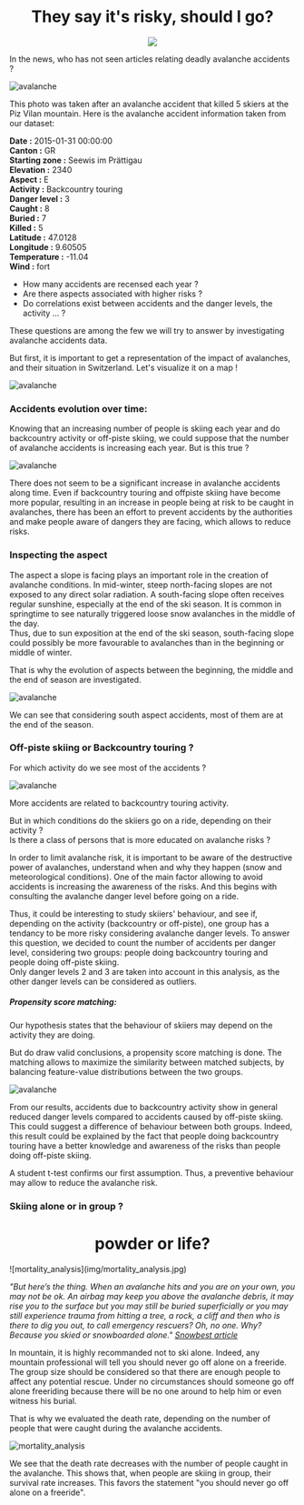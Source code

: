 
<h1><center> They say it's risky, should I go?</center></h1>

<p align="center">
<img src= "img/avalanche2.gif" >
</p>


In the news, who has not seen articles relating deadly avalanche accidents ?

![avalanche](img/accident_31_01_2015.jpg)

This photo was taken after an avalanche accident that killed 5 skiers at the Piz Vilan mountain. Here is the avalanche accident information taken from our dataset:


**Date :**             2015-01-31 00:00:00 <br>
**Canton :**                           GR <br>
**Starting zone :**    Seewis im Prättigau <br>
**Elevation :**                       2340 <br>
**Aspect :**                              E <br>
**Activity :**         Backcountry touring <br>
**Danger level :**                       3 <br>
**Caught :**                             8 <br>
**Buried :**                            7 <br>
**Killed :**                             5 <br>
**Latitude :**                   47.0128 <br>
**Longitude :**                   9.60505 <br>
**Temperature :**                  -11.04 <br>
**Wind :**                           fort <br> 

 

- How many accidents are recensed each year ?
- Are there aspects associated with higher risks ?
- Do correlations exist between accidents and the danger levels, the activity ... ?

These questions are among the few we will try to answer by investigating avalanche accidents data.

But first, it is important to get a representation of the impact of avalanches, and their situation in Switzerland.
Let's visualize it on a map !


![avalanche](img/images_data_story/map.png)

### Accidents evolution over time:

Knowing that an increasing number of people is skiing each year and do backcountry activity or off-piste skiing, we could suppose that the number of avalanche accidents is increasing each year. But is this true ?

![avalanche](img/images_data_story/time_evolution.png)

There does not seem to be a significant increase in avalanche accidents along time. Even if backcountry touring and offpiste skiing have become more popular, resulting in an increase in people being at risk to be caught in avalanches, there has been an effort to prevent accidents by the authorities and make people aware of dangers they are facing, which allows to reduce risks.

### Inspecting the aspect

The aspect a slope is facing plays an important role in the creation of avalanche conditions.
In mid-winter, steep north-facing slopes are not exposed to any direct solar radiation. A south-facing slope often receives regular sunshine, especially at the end of the ski season. It is common in springtime to see naturally triggered loose snow avalanches in the middle of the day. 
<br>
Thus, due to sun exposition at the end of the ski season, south-facing slope could possibly be more favourable to avalanches than in the beginning or middle of winter.

That is why the evolution of aspects between the beginning, the middle and the end of season are investigated.

![avalanche](img/images_data_story/aspect_analysis.png)

We can see that considering south aspect accidents, most of them are at the end of the season.

###  Off-piste skiing or Backcountry touring ?

For which activity do we see most of the accidents ?

![avalanche](img/images_data_story/activity_count.png)

More accidents are related to backcountry touring activity.

But in which conditions do the skiiers go on a ride, depending on their activity ?
<br>
Is there a class of persons that is more educated on avalanche risks ?

In order to limit avalanche risk, it is important to be aware of the destructive power of avalanches, understand when and why they happen (snow and meteorological conditions). 
One of the main factor allowing to avoid accidents is increasing the awareness of the risks. And this begins with consulting the avalanche danger level before going on a ride.

Thus, it could be interesting to study skiiers' behaviour, and see if, depending on the activity (backcountry or off-piste), one group has a tendancy to be more risky considering avalanche danger levels. 
To answer this question, we decided to count the number of accidents per danger level, considering two groups: people doing backcountry touring and people doing off-piste skiing.
<br>
Only danger levels 2 and 3 are taken into account in this analysis, as the other danger levels can be considered as outliers.

##### Propensity score matching:

Our hypothesis states that the behaviour of skiiers may depend on the activity they are doing.

But do draw valid conclusions, a propensity score matching is done. The matching allows to maximize the similarity between matched subjects, by balancing feature-value distributions between the two groups. 

![avalanche](img/images_data_story/activity_danger_level.png)

From our results, accidents due to backcountry activity show in general reduced danger levels compared to accidents caused by off-piste skiing. This could suggest a difference of behaviour between both groups. Indeed, this result could be explained by the fact that people doing backcountry touring have a better knowledge and awareness of the risks than people doing off-piste skiing.

A student t-test confirms our first assumption.
Thus, a preventive behaviour may allow to reduce the avalanche risk.

###  Skiing alone or in group ? 

<h1><center> powder or life?</center></h1>
![mortality_analysis](img/mortality_analysis.jpg)

_"But here’s the thing. When an avalanche hits and you are on your own, you may not be ok. An airbag may keep you above the avalanche debris, it may rise you to the surface but you may still be buried superficially or you may still experience trauma from hitting a tree, a rock, a cliff and then who is there to dig you out, to call emergency rescuers?
Oh, no one. Why? Because you skied or snowboarded alone." [Snowbest article](http://www.snowsbest.com/ski-or-board-off-piste-alone-dont-be-an-idiot/)_

In mountain, it is highly recommanded not to ski alone. Indeed, any mountain professional will tell you should never go off alone on a freeride. The group size should be considered so that there are enough people to affect any potential rescue. Under no circumstances should someone go off alone freeriding because there will be no one around to help him or even witness his burial.

That is why we evaluated the death rate, depending on the number of people that were caught during the avalanche accidents.

![mortality_analysis](img/images_data_story/death_rate.png)

We see that the death rate decreases with the number of people caught in the avalanche. This shows that, when people are skiing in group, their survival rate increases. This favors the statement "you should never go off alone on a freeride".